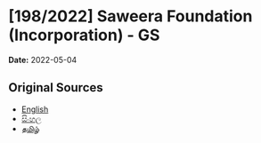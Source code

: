 # [198/2022] Saweera Foundation (Incorporation) - GS

**Date:** 2022-05-04

## Original Sources

- [English](https://documents.gov.lk/view/bills/2022/5/198-2022_E.pdf)
- [සිංහල](https://documents.gov.lk/view/bills/2022/5/198-2022_S.pdf)
- [தமிழ்](https://documents.gov.lk/view/bills/2022/5/198-2022_T.pdf)
